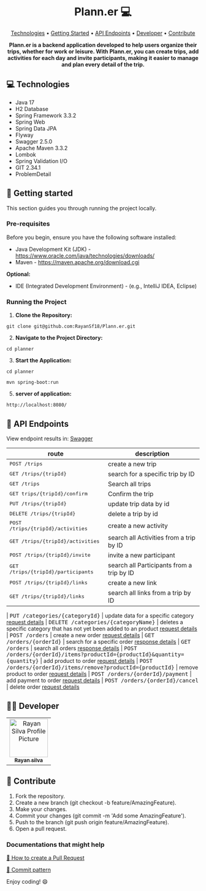 <h1 align="center" style="font-weight: bold;">Plann.er 💻</h1>

<p align="center">
 <a href="#technologies">Technologies</a> • 
 <a href="#getting-started">Getting Started</a> • 
 <a href="#api-endpoints">API Endpoints</a> •
 <a href="#developer">Developer</a> •
 <a href="#contribute">Contribute</a>
</p>

<p align="center">
    <b>Plann.er is a backend application developed to help users organize their trips, whether for work or leisure. With Plann.er, you can create trips, add activities for each day and invite participants, making it easier to manage and plan every detail of the trip.</b>
</p>

<h2 id="technologies">💻 Technologies</h2>

- Java 17
- H2 Database
- Spring Framework  3.3.2
- Spring Web 
- Spring Data JPA
- Flyway
- Swagger 2.5.0
- Apache Maven 3.3.2
- Lombok
- Spring Validation I/O
- GIT 2.34.1
- ProblemDetail

<h2 id="getting-started">🚀 Getting started</h2>

This section guides you through running the project locally.

<h3>Pre-requisites</h3>

Before you begin, ensure you have the following software installed:

* Java Development Kit (JDK) -  https://www.oracle.com/java/technologies/downloads/
* Maven - https://maven.apache.org/download.cgi

**Optional:**
* IDE (Integrated Development Environment) - (e.g., IntelliJ IDEA, Eclipse)

<h3>Running the Project</h3>

1.  **Clone the Repository:**
```
git clone git@github.com:RayanSf18/Plann.er.git
```
2. **Navigate to the Project Directory:**
```
cd planner
```
3. **Start the Application:**
```
cd planner

mvn spring-boot:run
```
5. **server of application:**
```
http://localhost:8080/
```

<h2 id="api-endpoints">📍 API Endpoints</h2>

<p>View endpoint results in:  <a href="http://localhost:8080/swagger-ui/index.html#/">Swagger</a></p>

| route               | description                                          
|----------------------|-----------------------------------------------------
| <kbd>POST /trips</kbd>     | create a new trip 
| <kbd>GET /trips/{tripId}</kbd>     | search for a specific trip by ID
| <kbd>GET /trips</kbd>     | Search all trips 
| <kbd>GET trips/{tripId}/confirm</kbd>     | Confirm the trip
| <kbd>PUT /trips/{tripId}</kbd>     | update trip data by id 
| <kbd>DELETE /trips/{tripId}</kbd>     | delete a trip by id
| <kbd>POST /trips/{tripId}/activities</kbd>     | create a new activity
| <kbd>GET /trips/{tripId}/activities</kbd>     | search all Activities from a trip by ID 
| <kbd>POST /trips/{tripId}/invite</kbd>     | invite a new participant
| <kbd>GET /trips/{tripId}/participants</kbd>     | search all Participants from a trip by ID
| <kbd>POST /trips/{tripId}/links</kbd>     | create a new link
| <kbd>GET /trips/{tripId}/links</kbd>     | search all links from a trip by ID 




| <kbd>PUT /categories/{categoryId}</kbd>     | update data for a specific category [request details](#put-category)
| <kbd>DELETE /categories/{categoryName}</kbd>     | deletes a specific category that has not yet been added to an product [request details](#delete-category)
| <kbd>POST /orders</kbd>     | create a new order [request details](#post-order-create)
| <kbd>GET /orders/{orderId}</kbd>     | search for a specific order [response details](#get-order-detail)
| <kbd>GET /orders</kbd>     | search all orders [response details](#get-orders-details)
| <kbd>POST /orders/{orderId}/items?productId={productId}&quantity={quantity}</kbd>     | add product to order [request details](#post-add-product-to-order)
| <kbd>POST /orders/{orderId}/items/remove?productId={productId}</kbd>     | remove product to order [request details](#post-remove-product-to-order)
| <kbd>POST /orders/{orderId}/payment</kbd>     | add payment to order [request details](#post-add-payment-to-order)
| <kbd>POST /orders/{orderId}/cancel</kbd>     | delete order [request details](#delete-order)

<h2 id="developer">👨‍💻 Developer</h2>
<table>
  <tr>
    <td align="center">
      <a href="#">
        <img src="https://avatars.githubusercontent.com/u/127986772?v=4" width="100px;" alt="Rayan Silva Profile Picture"/><br>
        <sub>
          <b>Rayan silva</b>
        </sub>
      </a>
    </td>
  </tr>
</table>

<h2 id="contribute">🤝 Contribute</h2>

1. Fork the repository.
2. Create a new branch (git checkout -b feature/AmazingFeature).
3. Make your changes.
4. Commit your changes (git commit -m 'Add some AmazingFeature').
5. Push to the branch (git push origin feature/AmazingFeature).
6. Open a pull request.

<h3>Documentations that might help</h3>

[📝 How to create a Pull Request](https://www.atlassian.com/br/git/tutorials/making-a-pull-request)

[💾 Commit pattern](https://gist.github.com/joshbuchea/6f47e86d2510bce28f8e7f42ae84c716)

Enjoy coding! 😄
